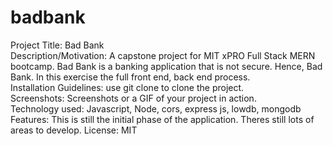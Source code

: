 # badbank

Project Title: Bad Bank <br>
Description/Motivation: A capstone project for MIT xPRO Full Stack MERN bootcamp. Bad Bank is a banking application that is not secure. Hence, Bad Bank. In this exercise the full front end, back end process. <br>
Installation Guidelines: use git clone to clone the project. <br>
Screenshots: Screenshots or a GIF of your project in action. <br>
Technology used: Javascript, Node, cors, express js, lowdb, mongodb
Features: This is still the initial phase of the application. Theres still lots of areas to develop. 
License: MIT
